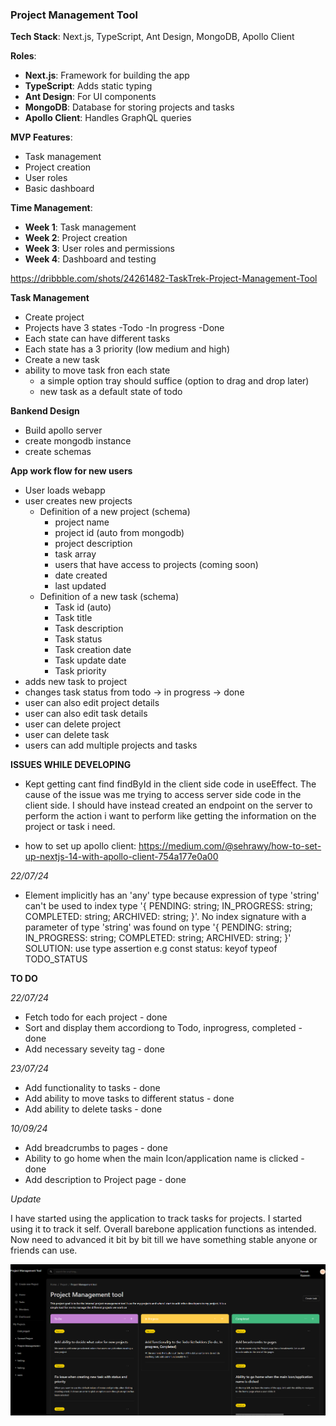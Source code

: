 
###  **Project Management Tool**

**Tech Stack**: Next.js, TypeScript, Ant Design, MongoDB, Apollo Client

**Roles**:

-   **Next.js**: Framework for building the app
-   **TypeScript**: Adds static typing
-   **Ant Design**: For UI components
-   **MongoDB**: Database for storing projects and tasks
-   **Apollo Client**: Handles GraphQL queries

**MVP Features**:

-   Task management
-   Project creation
-   User roles
-   Basic dashboard

**Time Management**:

-   **Week 1**: Task management
-   **Week 2**: Project creation
-   **Week 3**: User roles and permissions
-   **Week 4**: Dashboard and testing

https://dribbble.com/shots/24261482-TaskTrek-Project-Management-Tool

**Task Management**
- Create project
- Projects have 3 states
    -Todo
    -In progress
    -Done
- Each state can have different tasks
- Each state has a 3 priority (low medium and high)
- Create a new task
- ability to move task fron each state
    - a simple option tray should suffice (option to drag and drop later)
    - new task as a default state of todo

**Bankend Design**

- Build apollo server
- create mongodb instance
- create schemas

**App work flow for new users**

- User loads webapp
- user creates new projects
    - Definition of a new project (schema)
        - project name
        - project id (auto from mongodb)
        - project description
        - task array
        - users that have access to projects (coming soon)
        - date created
        - last updated
    - Definition of a new task (schema)
        - Task id (auto)
        - Task title
        - Task description
        - Task status
        - Task creation date
        - Task update date
        - Task priority
- adds new task to project
- changes task status from todo -> in progress -> done
- user can also edit project details
- user can also edit task details
- user can delete project
- user can delete task
- users can add multiple projects and tasks

**ISSUES WHILE DEVELOPING**

- Kept getting cant find findById in the client side code in useEffect. The cause of the issue was me trying to access server side code in the client side. I should have instead created an endpoint on the server to perform the action i want to perform like getting the information on the project or task i need.

- how to set up apollo client: https://medium.com/@sehrawy/how-to-set-up-nextjs-14-with-apollo-client-754a177e0a00

*22/07/24*

- Element implicitly has an 'any' type because expression of type 'string' can't be used to index type '{ PENDING: string; IN_PROGRESS: string; COMPLETED: string; ARCHIVED: string; }'.
  No index signature with a parameter of type 'string' was found on type '{ PENDING: string; IN_PROGRESS: string; COMPLETED: string; ARCHIVED: string; }' SOLUTION: use type assertion e.g const status: keyof typeof TODO_STATUS 

**TO DO**

*22/07/24*

- Fetch todo for each project - done
- Sort and display them accordiong to Todo, inprogress, completed - done
- Add necessary seveity tag - done

*23/07/24*

- Add functionality to tasks - done
- Add ability to move tasks to different status - done
- Add ability to delete tasks - done

*10/09/24*

- Add breadcrumbs to pages - done
- Ability to go home when the main Icon/application name is clicked - done
- Add description to Project page - done

*Update*

I have started using the application to track tasks for projects. I started using it to track it self. Overall barebone application functions as intended. Now need to advanced it bit by bit till we have something stable anyone or friends can use.

![alt text](app0.0_look.png)


